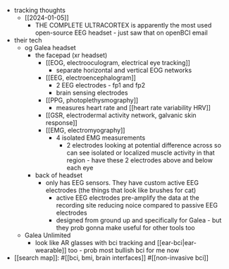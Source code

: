   * tracking thoughts
    * [[2024-01-05]]
      * THE COMPLETE ULTRACORTEX is apparently the most used open-source EEG headset - just saw that on openBCI email
  * their tech
    * og Galea headset
      * the facepad (xr headset)
        * [[EOG, electrooculogram, electrical eye tracking]]
          * separate horizontal and vertical EOG networks
        * [[EEG, electroencephalogram]]
          * 2 EEG electrodes - fp1 and fp2
          * brain sensing electrodes
        * [[PPG, photoplethysmography]]
          * measures heart rate and [[heart rate variability HRV]]
        * [[GSR, electrodermal activity network, galvanic skin response]]
        * [[EMG, electromyography]]
          * 4 isolated EMG measurements
            * 2 electrodes looking at potential difference across so can see isolated or localized muscle activity in that region - have these 2 electrodes above and below each eye
      * back of headset
        * only has EEG sensors. They have custom active EEG electrodes (the things that look like brushes for cat)
          * active EEG electrodes pre-amplify the data at the recording site reducing noice compared to passive EEG electrodes
          * designed from ground up and specifically for Galea - but they prob gonna make useful for other tools too
    * Galea Unlimited
      * look like AR glasses with bci tracking and [[ear-bci|ear-wearable]] too - prob most bullish bci for me now
  * [[search map]]: #[[bci, bmi, brain interfaces]] #[[non-invasive bci]]